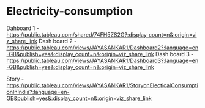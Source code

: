 # Electricity-consumption

Dahboard 1 -https://public.tableau.com/shared/74FH5ZS2G?:display_count=n&:origin=viz_share_link
Dash board 2 -https://public.tableau.com/views/JAYASANKAR1/Dashboard2?:language=en-GB&publish=yes&:display_count=n&:origin=viz_share_link
Dash board 3 -https://public.tableau.com/views/JAYASANKAR1/Dashboard3?:language=en-GB&publish=yes&:display_count=n&:origin=viz_share_link


Story -https://public.tableau.com/views/JAYASANKAR1/StoryonElecticalConsumptionInIndia?:language=en-GB&publish=yes&:display_count=n&:origin=viz_share_link

